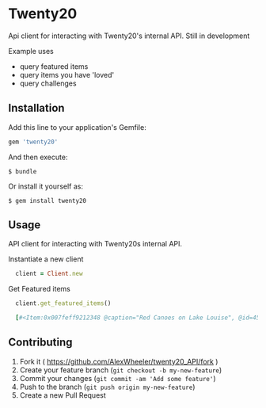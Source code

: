 # Twenty20
Api client for interacting with Twenty20's internal API.  Still in development

Example uses
  - query featured items
  - query items you have 'loved'
  - query challenges

## Installation

Add this line to your application's Gemfile:

```ruby
gem 'twenty20'
```

And then execute:

    $ bundle

Or install it yourself as:

    $ gem install twenty20

## Usage

API client for interacting with Twenty20s internal API.

Instantiate a new client

```ruby
  client = Client.new
```
Get Featured items
  
```ruby
  client.get_featured_items()
```
```ruby
  [#<Item:0x007feff9212348 @caption="Red Canoes on Lake Louise", @id=45414069, @source_name="upload", @image_url="https://res.cloudinary.com/twenty20/image/upload/t_standard-fit/photos/cf34293d-1eeb-47a7-94c7-99397dce4c15.jpg", @featured_at="2014-11-29T22:40:04Z", @user_first_name=nil, @user_last_name=nil, @user_avatar_url=nil, @username=nil, @display_name=nil>, #<Item:0x007feff9212190 @caption=nil, @id=49291337, @source_name="instagram", @image_url="http://scontent-b.cdninstagram.com/hphotos-xpa1/t51.2885-15/1742594_280292302171814_502487005_n.jpg", @featured_at="2014-11-29T22:20:02Z"...]
```

## Contributing

1. Fork it ( https://github.com/AlexWheeler/twenty20_API/fork )
2. Create your feature branch (`git checkout -b my-new-feature`)
3. Commit your changes (`git commit -am 'Add some feature'`)
4. Push to the branch (`git push origin my-new-feature`)
5. Create a new Pull Request
